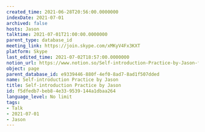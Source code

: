```yaml
---
created_time: 2021-06-28T20:56:00.0000000
indexDate: 2021-07-01
archived: false
hosts: Jason
talktime: 2021-07-01T21:00:00.0000000
parent_type: database_id
meeting_link: https://join.skype.com/xMKyV4Fx3KXT
platform: Skype
last_edited_time: 2021-07-02T18:57:00.0000000
notion_url: https://www.notion.so/Self-introduction-Practice-by-Jason-f5dfedb7beb84e339539144a1dbaa264
object: page
parent_database_id: e9339446-880f-4ef0-8ad7-8ad1f507dded
name: Self-introduction Practice by Jason
title: Self-introduction Practice by Jason
id: f5dfedb7-beb8-4e33-9539-144a1dbaa264
language_level: No limit
tags:
- Talk
- 2021-07-01
- Jason
---
```







